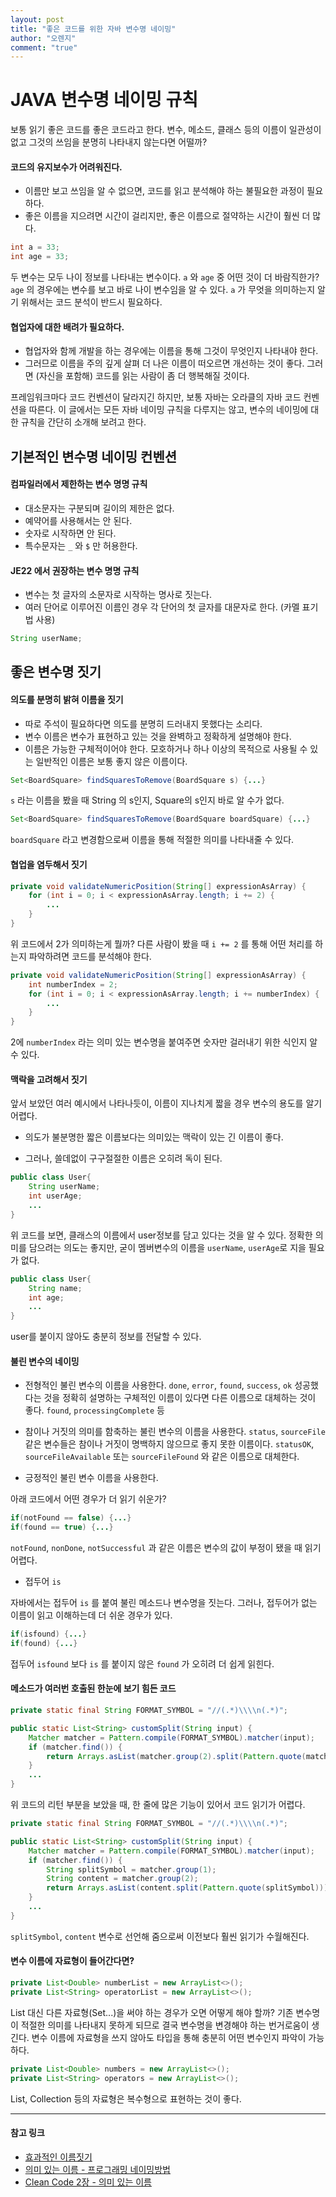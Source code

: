 ```yaml
---
layout: post
title: "좋은 코드를 위한 자바 변수명 네이밍"
author: "오렌지"
comment: "true"
---
```

# JAVA 변수명 네이밍 규칙

보통 읽기 좋은 코드를 좋은 코드라고 한다. 
변수, 메소드, 클래스 등의 이름이 일관성이 없고 그것의 쓰임을 분명히 나타내지 않는다면 어떨까?


#### 코드의 유지보수가 어려워진다. 

 + 이름만 보고 쓰임을 알 수 없으면, 코드를 읽고 분석해야 하는 불필요한 과정이 필요하다.
 + 좋은 이름을 지으려면 시간이 걸리지만, 좋은 이름으로 절약하는 시간이 훨씬 더 많다.
```java
int a = 33;
int age = 33;
```
두 변수는 모두 나이 정보를 나타내는 변수이다. `a` 와 `age` 중 어떤 것이 더 바람직한가?
`age` 의 경우에는 변수를 보고 바로 나이 변수임을 알 수 있다.
`a` 가 무엇을 의미하는지 알기 위해서는 코드 분석이 반드시 필요하다.



#### 협업자에 대한 배려가 필요하다.

 + 협업자와 함께 개발을 하는 경우에는 이름을 통해 그것이 무엇인지 나타내야 한다. 
 + 그러므로 이름을 주의 깊게 살펴 더 나은 이름이 떠오르면 개선하는 것이 좋다. 그러면 (자신을 포함해) 코드를 읽는 사람이 좀 더 행복해질 것이다.



프레임워크마다 코드 컨벤션이 달라지긴 하지만, 보통 자바는 오라클의 자바 코드 컨벤션을 따른다.
이 글에서는 모든 자바 네이밍 규칙을 다루지는 않고, 변수의 네이밍에 대한 규칙을 간단히 소개해 보려고 한다.





## 기본적인 변수명 네이밍 컨벤션

#### 컴파일러에서 제한하는 변수 명명 규칙

+ 대소문자는 구분되며 길이의 제한은 없다.
+ 예약어를 사용해서는 안 된다.
+ 숫자로 시작하면 안 된다.
+ 특수문자는 `_` 와 `$` 만 허용한다.




#### JE22 에서 권장하는 변수 명명 규칙

+ 변수는 첫 글자의 소문자로 시작하는 명사로 짓는다.
+ 여러 단어로 이루어진 이름인 경우 각 단어의 첫 글자를 대문자로 한다. (카멜 표기법 사용)

```java
String userName;
```





## 좋은 변수명 짓기

#### 의도를 분명히 밝혀 이름을 짓기

+ 따로 주석이 필요하다면 의도를 분명히 드러내지 못했다는 소리다.
+ 변수 이름은 변수가 표현하고 있는 것을 완벽하고 정확하게 설명해야 한다.
+ 이름은 가능한 구체적이어야 한다. 모호하거나 하나 이상의 목적으로 사용될 수 있는 일반적인 이름은 보통 좋지 않은 이름이다.

```java
Set<BoardSquare> findSquaresToRemove(BoardSquare s) {...}
```

`s` 라는 이름을 봤을 때 String 의 s인지, Square의 s인지 바로 알 수가 없다.

```java
Set<BoardSquare> findSquaresToRemove(BoardSquare boardSquare) {...}
```

`boardSquare` 라고 변경함으로써 이름을 통해 적절한 의미를 나타내줄 수 있다.



####  협업을 염두해서 짓기

```java
private void validateNumericPosition(String[] expressionAsArray) {
    for (int i = 0; i < expressionAsArray.length; i += 2) {
    	...
    }
}
```

위 코드에서 2가 의미하는게 뭘까?
다른 사람이 봤을 때 `i += 2` 를 통해 어떤 처리를 하는지 파악하려면 코드를 분석해야 한다.

```java
private void validateNumericPosition(String[] expressionAsArray) {
    int numberIndex = 2;
    for (int i = 0; i < expressionAsArray.length; i += numberIndex) {
    	...
    }
}
```

2에 `numberIndex` 라는 의미 있는 변수명을 붙여주면 숫자만 걸러내기 위한 식인지 알 수 있다.




#### 맥락을 고려해서 짓기

앞서 보았던 여러 예시에서 나타나듯이, 이름이 지나치게 짧을 경우 변수의 용도를 알기 어렵다. 

+ 의도가 불분명한 짧은 이름보다는 의미있는 맥락이 있는 긴 이름이 좋다.

+ 그러나, 쓸데없이 구구절절한 이름은 오히려 독이 된다.
```java
public class User{
    String userName;
    int userAge;
    ...
}
```
위 코드를 보면, 클래스의 이름에서 user정보를 담고 있다는 것을 알 수 있다.
정확한 의미를 담으려는 의도는 좋지만, 굳이 멤버변수의 이름을 `userName`, `userAge`로 지을 필요가 없다.

```java
public class User{
    String name;
    int age;
    ...
}
```
user를 붙이지 않아도 충분히 정보를 전달할 수 있다.



#### 불린 변수의 네이밍

+ 전형적인 불린 변수의 이름을 사용한다.
  `done`, `error`, `found`, `success`, `ok`
  성공했다는 것을 정확히 설명하는 구체적인 이름이 있다면 다른 이름으로 대체하는 것이 좋다.
  `found`, `processingComplete` 등

+ 참이나 거짓의 의미를 함축하는 불린 변수의 이름을 사용한다.
  `status`, `sourceFile` 같은 변수들은 참이나 거짓이 명백하지 않으므로 좋지 못한 이름이다.
  `statusOK`, `sourceFileAvailable` 또는 `sourceFileFound` 와 같은 이름으로 대체한다.

+ 긍정적인 불린 변수 이름을 사용한다.

아래 코드에서 어떤 경우가 더 읽기 쉬운가?

```java
if(notFound == false) {...}
if(found == true) {...}
```

`notFound`, `nonDone`, `notSuccessful` 과 같은 이름은 변수의 값이 부정이 됐을 때 읽기 어렵다. 

+ 접두어 `is`
  

자바에서는 접두어 `is` 를 붙여 불린 메소드나 변수명을 짓는다.
그러나, 접두어가 없는 이름이 읽고 이해하는데 더 쉬운 경우가 있다.

```java
if(isfound) {...}
if(found) {...}
```
접두어 `isfound` 보다 `is` 를 붙이지 않은 `found` 가 오히려 더 쉽게 읽힌다.




#### 메소드가 여러번 호출된 한눈에 보기 힘든 코드

```java
private static final String FORMAT_SYMBOL = "//(.*)\\\\n(.*)";

public static List<String> customSplit(String input) {
    Matcher matcher = Pattern.compile(FORMAT_SYMBOL).matcher(input);
    if (matcher.find()) {
        return Arrays.asList(matcher.group(2).split(Pattern.quote(matcher.group(1))));
    }
    ...
}
```
위 코드의 리턴 부분을 보았을 때, 한 줄에 많은 기능이 있어서 코드 읽기가 어렵다.


```java
private static final String FORMAT_SYMBOL = "//(.*)\\\\n(.*)";

public static List<String> customSplit(String input) {
    Matcher matcher = Pattern.compile(FORMAT_SYMBOL).matcher(input);
    if (matcher.find()) {
        String splitSymbol = matcher.group(1);
        String content = matcher.group(2);
        return Arrays.asList(content.split(Pattern.quote(splitSymbol)));
    }
    ...
}
```
`splitSymbol`, `content` 변수로 선언해 줌으로써 이전보다 훨씬 읽기가 수월해진다.

 

#### 변수 이름에 자료형이 들어간다면?

```java
private List<Double> numberList = new ArrayList<>();
private List<String> operatorList = new ArrayList<>();
```

List 대신 다른 자료형(Set...)을 써야 하는 경우가 오면 어떻게 해야 할까?
기존 변수명이 적절한 의미를 나타내지 못하게 되므로 결국 변수명을 변경해야 하는 번거로움이 생긴다.
변수 이름에 자료형을 쓰지 않아도 타입을 통해 충분히 어떤 변수인지 파악이 가능하다.

```java
private List<Double> numbers = new ArrayList<>();
private List<String> operators = new ArrayList<>();
```

List, Collection 등의 자료형은 복수형으로 표현하는 것이 좋다.



------

#### 참고 링크

+ [효과적인 이름짓기](https://remotty.github.io/blog/2014/03/01/hyogwajeogin-ireumjisgi/)
+ [의미 있는 이름 - 프로그래밍 네이밍방법](https://his2070.tistory.com/6)
+ [Clean Code 2장 -  의미 있는 이름](https://devstarsj.github.io/study/2018/12/02/study.cleanCode.02/)

